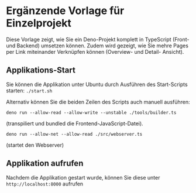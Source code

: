 # Ergänzende Vorlage für Einzelprojekt #
Diese Vorlage zeigt, wie Sie ein Deno-Projekt komplett in TypeScript (Front- und Backend) umsetzen können.
Zudem wird gezeigt, wie Sie mehre Pages per Link miteinander Verknüpfen können (Overview- und Detail- Ansicht).

## Applikations-Start ##
Sie können die Applikation unter Ubuntu durch Ausführen des Start-Scripts starten:
`./start.sh`

Alternativ können Sie die beiden Zeilen des Scripts auch manuell ausführen:

`deno run --allow-read --allow-write --unstable ./tools/builder.ts`

(transpiliert und bundled die Frontend-JavaScript-Datei).

`deno run --allow-net --allow-read ./src/webserver.ts`

(startet den Webserver)

## Applikation aufrufen ##
Nachdem die Applikation gestart wurde, können Sie diese unter `http://localhost:8000` aufrufen